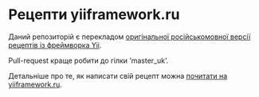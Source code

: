 Рецепти yiiframework.ru
=======================

Даний репозиторій є перекладом 
[оригінальної російськомовної версії рецептів із фреймворка Yii](http://yiiframework.ru/doc/cookbook/ru/index).

Pull-request краще робити до гілки ’master_uk’.

Детальніше про те, як написати свій рецепт можна [почитати на yiiframework.ru](http://yiiframework.ru/doc/cookbook/ru/new.recipe.howto).